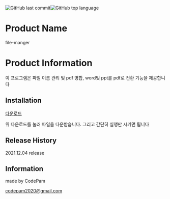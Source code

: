 <img alt="GitHub last commit" src="https://img.shields.io/github/last-commit/codepam2020/file-manager"><img alt="GitHub top language" src="https://img.shields.io/github/languages/top/codepam2020/file-manager">


Product Name
==========

file-manger

# Product Information
이 프로그램은 파일 이름 관리 및 pdf 병합, word및 ppt를 pdf로 전환 기능을 제공합니다

## Installation

[다운로드](https://github.com/codepam2020/file-manager/blob/main/file-manager.exe)

위 다운로드를 눌러 파일을 다운받습니다.
그리고 간단히 실행만 시키면 됩니다



<!-- A few motivating and useful examples of how your product can be used. Spice this up with code blocks and potentially more screenshots.

_For more examples and usage, please refer to the [Wiki][wiki]._

## Development setup

Describe how to install all development dependencies and how to run an automated test-suite of some kind. Potentially do this for multiple platforms. -->



## Release History

2021.12.04 release

<!-- - 0.2.1
  - CHANGE: Update docs (module code remains unchanged)
- 0.2.0
  - CHANGE: Remove `setDefaultXYZ()`
  - ADD: Add `init()`
- 0.1.1
  - FIX: Crash when calling `baz()` (Thanks @GenerousContributorName!)
- 0.1.0
  - The first proper release
  - CHANGE: Rename `foo()` to `bar()`
- 0.0.1
  - Work in progress -->

## Information

made by CodePam

codepam2020@gmail.com

